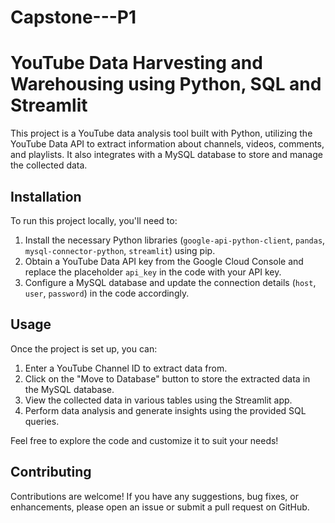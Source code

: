 # Capstone---P1
# YouTube Data Harvesting and Warehousing using Python, SQL and Streamlit

This project is a YouTube data analysis tool built with Python, utilizing the YouTube Data API to extract information about channels, videos, comments, and playlists. It also integrates with a MySQL database to store and manage the collected data.

## Installation

To run this project locally, you'll need to:

1. Install the necessary Python libraries (`google-api-python-client`, `pandas`, `mysql-connector-python`, `streamlit`) using pip.
2. Obtain a YouTube Data API key from the Google Cloud Console and replace the placeholder `api_key` in the code with your API key.
3. Configure a MySQL database and update the connection details (`host`, `user`, `password`) in the code accordingly.

## Usage

Once the project is set up, you can:

1. Enter a YouTube Channel ID to extract data from.
2. Click on the "Move to Database" button to store the extracted data in the MySQL database.
3. View the collected data in various tables using the Streamlit app.
4. Perform data analysis and generate insights using the provided SQL queries.

Feel free to explore the code and customize it to suit your needs!

## Contributing

Contributions are welcome! If you have any suggestions, bug fixes, or enhancements, please open an issue or submit a pull request on GitHub.
